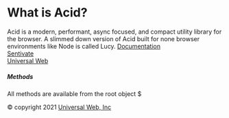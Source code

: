 # What is Acid?

Acid is a modern, performant, async focused, and compact utility library for the browser.
A slimmed down version of Acid built for none browser environments like Node is called Lucy.
[Documentation](https://acidjs.com)  
[Sentivate](https://sentivate.com)  
[Universal Web](https://universalweb.io)

##### Methods

All methods are available from the root object \$

© copyright 2021 [Universal Web, Inc](https://universalweb.io)
